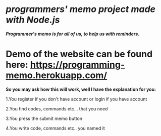 # *programmers' memo project made with Node.js*

***Programmer's memo is for all of us, to help us with reminders.*** 


# Demo of the website can be found here: https://programming-memo.herokuapp.com/

**So you may ask how this will work, well I have the explanation for you:**

1.You register if you don't have account or login if you have account

2.You find codes, commands etc... that you need

3.You press the submit memo button

4.You write code, commands etc.. you named it	
